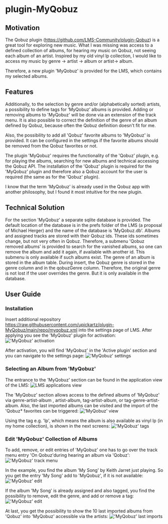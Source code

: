 # plugin-MyQobuz

## Motivation
The Qobuz plugin (https://github.com/LMS-Community/plugin-Qobuz) is a great tool for exploring new music. What I was missing was access to a defined collection of albums, for hearing my music on Qobuz, not seeing each album of an artist. Inspired by my old vinyl lp collection, I would like to access my music by genre -> artist -> album or artist-> album.

Therefore, a new plugin 'MyQobuz' is provided for the LMS, which contains my selected albums. 

## Features
Additionally, to the selection by genre and/or (alphabetically sorted) artists, a possibility to define tags for ‘MyQobuz’ albums is provided. 
Adding or removing albums to 'MyQobuz' will be done via an extension of the track menu. It is also possible to correct the definition of the genre of an album defined by Qobuz, because often the Qobuz definition doesn't fit for me.

Also, the possibility to add all 'Qobuz' favorite albums to 'MyQobuz' is provided. It can be configured in the settings if the favorite albums should be removed from the Qobuz favorites or not.

The plugin 'MyQobuz' requires the functionality of the 'Qobuz' plugin, e.g. for playing the albums, searching for new albums and technical accessing the Qobuz API. The installation of the 'Qobuz' plugin is required for the 'MyQobuz' plugin and therefore also a Qobuz account for the user is required (the same as for the 'Qobuz' plugin). 

I know that the term 'MyQobuz' is already used in the Qobuz app with another philosophy, but I found it most intuitive for the new plugin. 

## Technical Solution
For the section 'MyQobuz' a separate sqlite database is provided. The default location of the database is in the prefs folder of the LMS (a proposal of Michael Herger) and the name of the database is 'MyQobuz.db'. Albums and assigned tracks are stored with their Qobuz ids. These ids sometimes change, but not very often in Qobuz. Therefore, a submenu 'Qobuz removed albums' is provided to search for the vanished albums, so one can remove the album and add it again, if available with another id. This submenu is only available if such albums exist. The genre of an album is stored in the album table. During insert, the Qobuz genre is stored in the genre column and in the qobuzGenre column. Therefore, the original genre is not lost if the user overrides the genre. But it is only available in the database. 

## User Guide

### Installation
Insert additional repository 
 https://raw.githubusercontent.com/upickartz/plugin-MyQobuz/main/repo/myqobuz.xml
into the settings page of LMS. After applying you see the 'MyQobuz' plugin for activation:
!['MyQobuz' activation](assets/IMG_0053.PNG "Enable 'MyQobuz'")

After activation, you will find 'MyQobuz' in the 'Active plugin' section and you can navigate to the settings page:
!['MyQobuz' settings](assets/IMG_0054.PNG "'MyQobuz' settings")

### Selecting an Album from 'MyQobuz'
The entrance to the 'MyQobuz' section can be found in the application view of the LMS:
![LMS applications view](assets/IMG_0040.PNG "Entry point for 'MyQobuz'")

The 'MyQobuz' section allows access to the defined albums of 'MyQobuz' via genre-artist-album , artist-album, tag-artist-album, or tag-genre-artist-album. Also, the last imported albums can be visited and the import of the 'Qobuz* favorites can be triggered:
!['MyQobuz' view](assets/IMG_0041.PNG "'MyQobuz' menu")

Using the tag e.g. 'lp', which means the album is also available as vinyl lp (in my home collection), is shown in the next screens:
!['MyQobuz' tags](assets/use_tag2.PNG "Using a tag")

### Edit 'MyQobuz' Collection of Albums
To add, remove, or edit entries of 'MyQobuz' one has to go over the track menu entry 'On Qobuz'during hearing an album via 'Qobuz':
!['MyQobuz' track menu](assets/IMG_0047.PNG "Entry point for 'MyQobuz'to edit in the track info menu")

In the example, you find the album 'My Song' by Keith Jarret just playing. So you get the entry 'My Song' add to 'MyQobuz', if it is not available:
!['MyQobuz' edit](assets/IMG_0048.PNG "Entry point for defining 'MyQobuz' entries")

If the album 'My Song' is already assigned and also tagged, you find the possibility to remove, edit the genre, and add or remove a tag:
!['MyQobuz' edit](assets/IMG_0049.PNG "Menu for removing or editing entries of 'MyQobuz'") 

At last, you get the possibility to show the 10 last imported albums from 'Qobuz' into 'MyQobuz' accessible via the artists:
!['MyQobuz' last imports](assets/IMG_0050.PNG "Last imports to 'MyQobuz'") 


